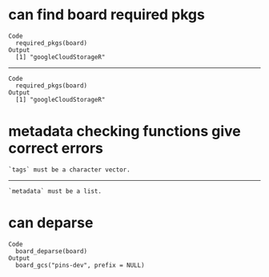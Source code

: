 # can find board required pkgs

    Code
      required_pkgs(board)
    Output
      [1] "googleCloudStorageR"

---

    Code
      required_pkgs(board)
    Output
      [1] "googleCloudStorageR"

# metadata checking functions give correct errors

    `tags` must be a character vector.

---

    `metadata` must be a list.

# can deparse

    Code
      board_deparse(board)
    Output
      board_gcs("pins-dev", prefix = NULL)

